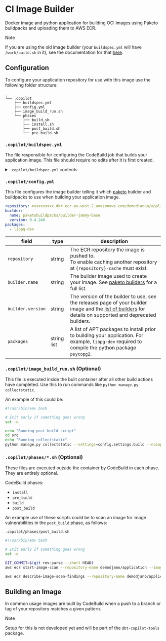 # CI Image Builder

Docker image and python application for building OCI images using Paketo buildpacks and uploading
them to AWS ECR.

> [!NOTE]
> If you are using the old image builder (your `buildspec.yml` will have `/work/build.sh` in it),
> see the documentation for that [here](./OLD_README.md).

## Configuration

To configure your application repository for use with this image use the following folder structure:

```console
.
└── .copilot
    ├── buildspec.yml
    ├── config.yml
    ├── image_build_run.sh
    └── phases
        ├── build.sh
        ├── install.sh
        ├── post_build.sh
        └── pre_build.sh
```

### `.copilot/buildspec.yml`

The file responsible for configuring the CodeBuild job that builds your application image. This file
should require no edits after it is first created.

<details>
<summary><code>.copilot/buildspec.yml</code> contents</summary>

```yaml
version: 0.2
env:
  parameter-store:
    SLACK_CHANNEL_ID: "/codebuild/slack_channel_id"
    SLACK_TOKEN: "/codebuild/slack_api_token"

phases:
  install:
    commands:
      - |
        if [ -f .copilot/phases/install.sh ]; then
          bash .copilot/phases/install.sh
        fi

  pre_build:
    commands:
      - |
        if [ -f .copilot/phases/pre_build.sh ]; then
          bash .copilot/phases/pre_build.sh
        fi

  build:
    commands:
      - |
        if [ -f .copilot/phases/build.sh ]; then
          bash .copilot/phases/build.sh
        fi
      - /work/cli build --publish

  post_build:
    commands:
      - |
        if [ -f .copilot/phases/post_build.sh ]; then
          bash .copilot/phases/post_build.sh
        fi
```

</details>

### `.copilot/config.yml`

This file configures the image builder telling it which [paketo](https://paketo.io/) builder and
buildpacks to use when building your application image.

```yaml
repository: xxxxxxxxxx.dkr.ecr.eu-west-2.amazonaws.com/demodjango/application
builder:
  name: paketobuildpacks/builder-jammy-base
  version: 0.4.240
packages:
  - libpq-dev
```

| field             | type        | description                                                                                                                                                                                                          |
|-------------------|-------------|----------------------------------------------------------------------------------------------------------------------------------------------------------------------------------------------------------------------|
| `repository`      | string      | The ECR repository the image is pushed to.<br>To enable caching another repository at `{repository}-cache` must exist.                                                                                               |
| `builder.name`    | string      | The builder image used to create your image. See [paketo builders](https://github.com/paketo-buildpacks?q=builder&type=all) for a full list.                                                                         |
| `builder.version` | string      | The version of the builder to use, see the releases page of your builder image and the [list of builders](./image_builder/configuration/builder_configuration.yml) for details on supported and deprecated builders. |
| `packages`        | string list | A list of APT packages to install prior to building your application. For example, `libpg-dev` required to compile the python package `psycopg2`.                                                                    |

### `.copilot/image_build_run.sh` (Optional)

This file is executed inside the built container after all other build actions have completed. Use this to run commands like `python manage.py collectstatic`.

An example of this could be:

```bash
#!/usr/bin/env bash

# Exit early if something goes wrong
set -e

echo "Running post build script"
cd src
echo "Running collectstatic"
python manage.py collectstatic --settings=config.settings.build --noinput
```

### `.copilot/phases/*.sh` (Optional)

These files are executed outside the container by CodeBuild in each phase. They are entirely optional.

CodeBuild phases:

- `install`
- `pre_build`
- `build`
- `post_build`

An example use of these scripts could be to scan an image for image vulnerabilities in the `post_build` phase, as follows:

`.copilot/phases/post_build.sh`
```bash
#!/usr/bin/env bash

# Exit early if something goes wrong
set -e

GIT_COMMIT=$(git rev-parse --short HEAD)
aws ecr start-image-scan --repository-name demodjano/application --image-id "imageTag=commit-$GIT_COMMIT" --region eu-west-2

aws ecr describe-image-scan-findings --repository-name demodjano/application --image-id "imageTag=commit-$GIT_COMMIT" --region eu-west-2
```

## Building an Image

In common usage images are built by CodeBuild when a push to a branch or tag of your repository matches a given pattern.

> [!NOTE]
> Setup for this is not developed yet and will be part of the `dbt-copilot-tools` package.

<!-- TODO: build out configuration command in dbt-copilot-tools to configure a codebase to use the new builder -->
